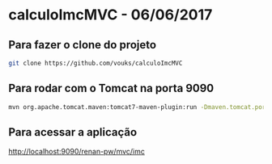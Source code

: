 # calculoImcMVC - 06/06/2017


## Para fazer o clone do projeto

```bash
git clone https://github.com/vouks/calculoImcMVC
```

## Para rodar com o Tomcat na porta 9090

```bash
mvn org.apache.tomcat.maven:tomcat7-maven-plugin:run -Dmaven.tomcat.port=9090
```

## Para acessar a aplicação

[http://localhost:9090/renan-pw/mvc/imc](http://localhost:9090/renan-pw/mvc/imc)
